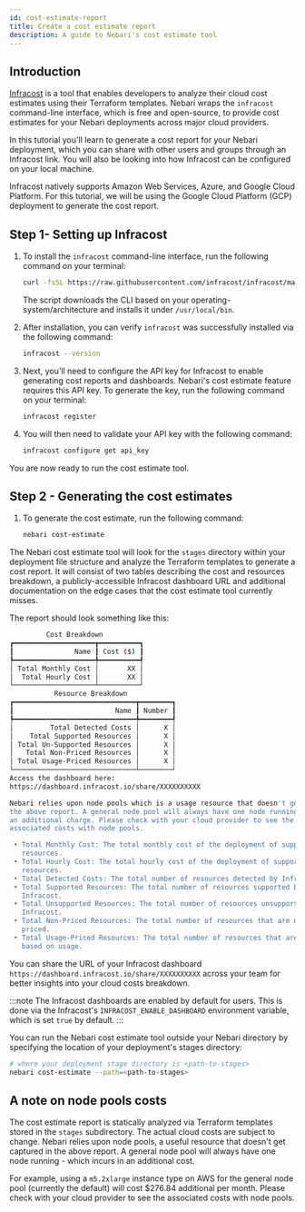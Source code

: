 ```yaml
---
id: cost-estimate-report
title: Create a cost estimate report
description: A guide to Nebari's cost estimate tool
---
```



## Introduction

[Infracost](https://www.infracost.io/) is a tool that enables developers to analyze their cloud cost estimates using their Terraform templates. Nebari wraps the `infracost` command-line interface, which is free and open-source, to provide cost estimates for your Nebari deployments across major cloud providers.

In this tutorial you'll learn to generate a cost report for your Nebari deployment, which you can share with other users and groups through an Infracost link. You will also be looking into how Infracost can be configured on your local machine.

Infracost natively supports Amazon Web Services, Azure, and Google Cloud Platform. For this tutorial, we will be using the Google Cloud Platform (GCP) deployment to generate the cost report.

## Step 1- Setting up Infracost

1. To install the `infracost` command-line interface, run the following command on your terminal:

   ```bash
   curl -fsSL https://raw.githubusercontent.com/infracost/infracost/master/scripts/install.sh | sh
   ```

   The script downloads the CLI based on your operating-system/architecture and installs it under `/usr/local/bin`.

2. After installation, you can verify `infracost` was successfully installed via the following command:

   ```sh
   infracost --version
   ```

3. Next, you'll need to configure the API key for Infracost to enable generating cost reports and dashboards. Nebari's cost estimate feature requires this API key. To generate the key, run the following command on your terminal:

   ```sh
   infracost register
   ```

4. You will then need to validate your API key with the following command:

   ```sh
   infracost configure get api_key
   ```

You are now ready to run the cost estimate tool.

## Step 2 - Generating the cost estimates

1. To generate the cost estimate, run the following command:

   ```sh
   nebari cost-estimate
   ```

The Nebari cost estimate tool will look for the `stages` directory within your deployment file structure and analyze the Terraform templates to generate a cost report. It will consist of two tables describing the cost and resources breakdown, a publicly-accessible Infracost dashboard URL and additional documentation on the edge cases that the cost estimate tool currently misses.

The report should look something like this:

```sh title="Sample Infracost generated report"
         Cost Breakdown
┏━━━━━━━━━━━━━━━━━━━━┳━━━━━━━━━━┓
┃               Name ┃ Cost ($) ┃
┡━━━━━━━━━━━━━━━━━━━━╇━━━━━━━━━━┩
│ Total Monthly Cost │       XX │
│  Total Hourly Cost │       XX │
└────────────────────┴──────────┘
           Resource Breakdown
┏━━━━━━━━━━━━━━━━━━━━━━━━━━━━━━┳━━━━━━━━┓
┃                         Name ┃ Number ┃
┡━━━━━━━━━━━━━━━━━━━━━━━━━━━━━━╇━━━━━━━━┩
│         Total Detected Costs │      X │
│    Total Supported Resources │      X │
│ Total Un-Supported Resources │      X │
│   Total Non-Priced Resources │      X │
│ Total Usage-Priced Resources │      X │
└──────────────────────────────┴────────┘
Access the dashboard here:
https://dashboard.infracost.io/share/XXXXXXXXXX

Nebari relies upon node pools which is a usage resource that doesn't get captured in
the above report. A general node pool will always have one node running will add
an additional charge. Please check with your cloud provider to see the
associated costs with node pools.

 • Total Monthly Cost: The total monthly cost of the deployment of supported
   resources.
 • Total Hourly Cost: The total hourly cost of the deployment of supported
   resources.
 • Total Detected Costs: The total number of resources detected by Infracost.
 • Total Supported Resources: The total number of resources supported by
   Infracost.
 • Total Unsupported Resources: The total number of resources unsupported by
   Infracost.
 • Total Non-Priced Resources: The total number of resources that are not
   priced.
 • Total Usage-Priced Resources: The total number of resources that are priced
   based on usage.
```

You can share the URL of your Infracost dashboard `https://dashboard.infracost.io/share/XXXXXXXXXX`
across your team for better insights into your cloud costs breakdown.

:::note
The Infracost dashboards are enabled by default for users. This is done via the Infracost's `INFRACOST_ENABLE_DASHBOARD` environment variable, which is set `true` by default.
:::

You can run the Nebari cost estimate tool outside your Nebari directory by specifying the location of your deployment's stages directory:

```sh
# where your deployment stage directory is <path-to-stages>
nebari cost-estimate --path=<path-to-stages>
```

## A note on node pools costs

The cost estimate report is statically analyzed via Terraform templates stored in the `stages` subdirectory. The actual cloud costs are subject to change. Nebari relies upon node pools, a useful resource that doesn't get captured in the above report. A general node pool will always have one node running - which incurs in an additional cost.

For example, using a `m5.2xlarge` instance type on AWS for the general node pool (currently the default) will cost $276.84 additional per month. Please check with your cloud provider to see the associated costs with node pools.
